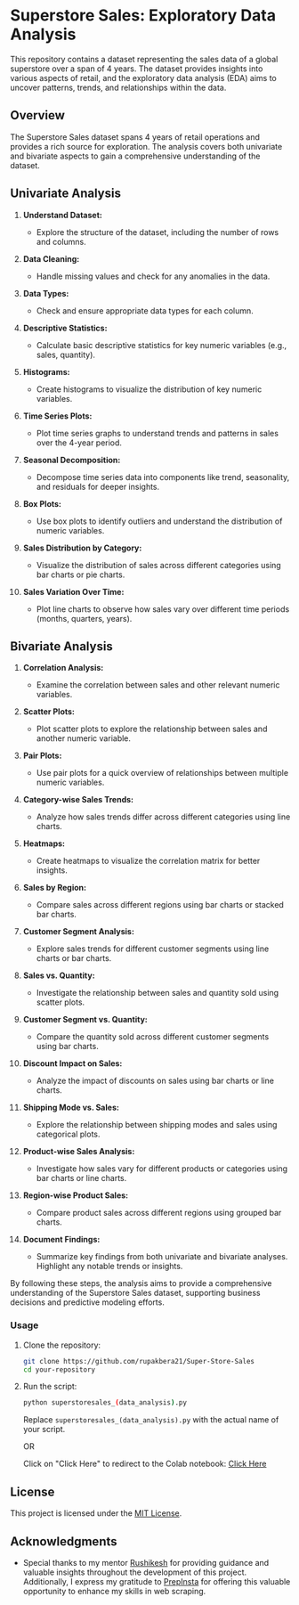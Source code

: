 # Superstore Sales: Exploratory Data Analysis

This repository contains a dataset representing the sales data of a global superstore over a span of 4 years. The dataset provides insights into various aspects of retail, and the exploratory data analysis (EDA) aims to uncover patterns, trends, and relationships within the data.

## Overview

The Superstore Sales dataset spans 4 years of retail operations and provides a rich source for exploration. The analysis covers both univariate and bivariate aspects to gain a comprehensive understanding of the dataset.

## Univariate Analysis

1. **Understand Dataset:**
   - Explore the structure of the dataset, including the number of rows and columns.

2. **Data Cleaning:**
   - Handle missing values and check for any anomalies in the data.

3. **Data Types:**
   - Check and ensure appropriate data types for each column.

4. **Descriptive Statistics:**
   - Calculate basic descriptive statistics for key numeric variables (e.g., sales, quantity).

5. **Histograms:**
   - Create histograms to visualize the distribution of key numeric variables.

6. **Time Series Plots:**
   - Plot time series graphs to understand trends and patterns in sales over the 4-year period.

7. **Seasonal Decomposition:**
   - Decompose time series data into components like trend, seasonality, and residuals for deeper insights.

8. **Box Plots:**
   - Use box plots to identify outliers and understand the distribution of numeric variables.

9. **Sales Distribution by Category:**
   - Visualize the distribution of sales across different categories using bar charts or pie charts.

10. **Sales Variation Over Time:**
    - Plot line charts to observe how sales vary over different time periods (months, quarters, years).

## Bivariate Analysis

1. **Correlation Analysis:**
   - Examine the correlation between sales and other relevant numeric variables.

2. **Scatter Plots:**
   - Plot scatter plots to explore the relationship between sales and another numeric variable.

3. **Pair Plots:**
   - Use pair plots for a quick overview of relationships between multiple numeric variables.

4. **Category-wise Sales Trends:**
   - Analyze how sales trends differ across different categories using line charts.

5. **Heatmaps:**
   - Create heatmaps to visualize the correlation matrix for better insights.

6. **Sales by Region:**
   - Compare sales across different regions using bar charts or stacked bar charts.

7. **Customer Segment Analysis:**
   - Explore sales trends for different customer segments using line charts or bar charts.

8. **Sales vs. Quantity:**
   - Investigate the relationship between sales and quantity sold using scatter plots.

9. **Customer Segment vs. Quantity:**
   - Compare the quantity sold across different customer segments using bar charts.

10. **Discount Impact on Sales:**
    - Analyze the impact of discounts on sales using bar charts or line charts.

11. **Shipping Mode vs. Sales:**
    - Explore the relationship between shipping modes and sales using categorical plots.

12. **Product-wise Sales Analysis:**
    - Investigate how sales vary for different products or categories using bar charts or line charts.

13. **Region-wise Product Sales:**
    - Compare product sales across different regions using grouped bar charts.

14. **Document Findings:**
    - Summarize key findings from both univariate and bivariate analyses. Highlight any notable trends or insights.

By following these steps, the analysis aims to provide a comprehensive understanding of the Superstore Sales dataset, supporting business decisions and predictive modeling efforts.

### Usage

1. Clone the repository:

   ```bash
   git clone https://github.com/rupakbera21/Super-Store-Sales
   cd your-repository
   ```

2. Run the script:

   ```bash
   python superstoresales_(data_analysis).py
   ```

   Replace `superstoresales_(data_analysis).py` with the actual name of your script.

   OR

   Click on "Click Here" to redirect to the Colab notebook: 
   [Click Here](https://colab.research.google.com/drive/1S-5KBvwekAzznpkLEPeVjlozLtS-DRXd?usp=sharing)

## License

This project is licensed under the [MIT License](LICENSE).

## Acknowledgments

- Special thanks to my mentor [Rushikesh](https://github.com/rishikonapure) for providing guidance and valuable insights throughout the development of this project. Additionally, I express my gratitude to [PrepInsta](https://prepinstaprime.com/) for offering this valuable opportunity to enhance my skills in web scraping.
